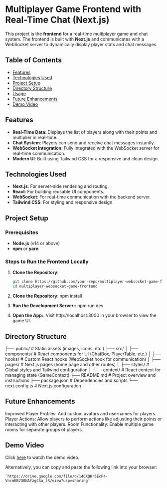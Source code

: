 # Multiplayer Game Frontend with Real-Time Chat (Next.js)

This project is the **frontend** for a real-time multiplayer game and chat system. The frontend is built with **Next.js** and communicates with a WebSocket server to dynamically display player stats and chat messages.

## Table of Contents

- [Features](#features)
- [Technologies Used](#technologies-used)
- [Project Setup](#project-setup)
- [Directory Structure](#directory-structure)
- [Usage](#usage)
- [Future Enhancements](#future-enhancements)
- [Demo Video](#demo-video)
## Features

- **Real-Time Data**: Displays the list of players along with their points and multiplier in real-time.
- **Chat System**: Players can send and receive chat messages instantly.
- **WebSocket Integration**: Fully integrated with the WebSocket server for real-time communication.
- **Modern UI**: Built using Tailwind CSS for a responsive and clean design.

## Technologies Used

- **Next.js**: For server-side rendering and routing.
- **React**: For building reusable UI components.
- **WebSocket**: For real-time communication with the backend server.
- **Tailwind CSS**: For styling and responsive design.

## Project Setup

### Prerequisites

- **Node.js** (v14 or above)
- **npm** or **yarn**

### Steps to Run the Frontend Locally

1. **Clone the Repository**:

   ```bash
   git clone https://github.com/your-repo/multiplayer-websocket-game-frontend.git
   cd multiplayer-websocket-game-frontend

2. **Clone the Repository**:
    npm install


3. **Run the Development Server:**:
    npm run dev

4. **Open the App:**:
    Visit http://localhost:3000 in your browser to view the game UI.


## Directory Structure
├── public/               # Static assets (images, icons, etc.)
├── src/
│   ├── components/       # React components for UI (ChatBox, PlayerTable, etc.)
│   ├── hooks/            # Custom React hooks (WebSocket hook for communication)
│   ├── pages/            # Next.js pages (home page and other routes)
│   ├── styles/           # Global styles and Tailwind configuration
│   └── context/          # React context for managing state (GameContext)
├── README.md             # Project overview and instructions
├── package.json          # Dependencies and scripts
└── next.config.js        # Next.js configuration


## Future Enhancements
Improved Player Profiles: Add custom avatars and usernames for players.
Player Actions: Allow players to perform actions like adjusting their points or interacting with other players.
Room Functionality: Enable multiple game rooms for separate groups of players.


## Demo Video

Click [here](https://drive.google.com/file/d/14CXQKr5EcP4-VncmKB7O0NAfzgCSa_lR/view?usp=sharing) to watch the demo video.

Alternatively, you can copy and paste the following link into your browser:

    `https://drive.google.com/file/d/14CXQKr5EcP4-VncmKB7O0NAfzgCSa_lR/view?usp=sharing`
